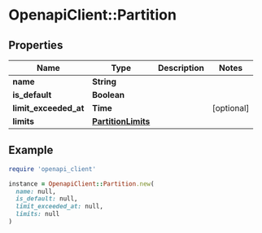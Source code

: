 # OpenapiClient::Partition

## Properties

| Name | Type | Description | Notes |
| ---- | ---- | ----------- | ----- |
| **name** | **String** |  |  |
| **is_default** | **Boolean** |  |  |
| **limit_exceeded_at** | **Time** |  | [optional] |
| **limits** | [**PartitionLimits**](PartitionLimits.md) |  |  |

## Example

```ruby
require 'openapi_client'

instance = OpenapiClient::Partition.new(
  name: null,
  is_default: null,
  limit_exceeded_at: null,
  limits: null
)
```

